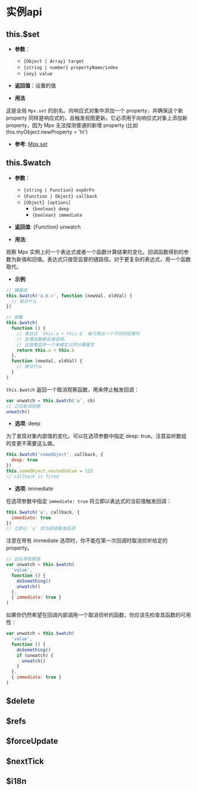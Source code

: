 # 实例api

## this.$set

- **参数**：
  - `{Object | Array} target`
  - `{string | number} propertyName/index`
  - `{any} value`

- **返回值**：设置的值

- **用法**

这是全局 `Mpx.set` 的别名。向响应式对象中添加一个 property，并确保这个新 property 同样是响应式的，且触发视图更新。它必须用于向响应式对象上添加新 property，因为 Mpx 无法探测普通的新增 property (比如 this.myObject.newProperty = 'hi')

- **参考**: [Mpx.set](global-api.html#set)

## this.$watch

- **参数**：
  - `{string | Function} expOrFn` 
  - `{Function | Object} callback`
  - `{Object} [options]`
    - `{boolean} deep`
    - `{boolean} immediate`

- **返回值**: {Function} unwatch

- **用法**:

观察 Mpx 实例上的一个表达式或者一个函数计算结果的变化。回调函数得到的参数为新值和旧值。表达式只接受监督的键路径。对于更复杂的表达式，用一个函数取代。

- **示例**:

``` javascript
// 键路径
this.$watch('a.b.c', function (newVal, oldVal) {
  // 做点什么
})

// 函数
this.$watch(
  function () {
    // 表达式 `this.a + this.b` 每次得出一个不同的结果时
    // 处理函数都会被调用。
    // 这就像监听一个未被定义的计算属性
    return this.a + this.b
  },
  function (newVal, oldVal) {
    // 做点什么
  }
)
```

`this.$watch` 返回一个取消观察函数，用来停止触发回调：

``` javascript
var unwatch = this.$watch('a', cb)
// 之后取消观察
unwatch()
```

- **选项**: deep

为了发现对象内部值的变化，可以在选项参数中指定 deep: true。注意监听数组的变更不需要这么做。

``` javascript
this.$watch('someObject', callback, {
  deep: true
})
this.someObject.nestedValue = 123
// callback is fired
```

- **选项**: immediate

在选项参数中指定 `immediate: true` 将立即以表达式的当前值触发回调：

``` javascript
this.$watch('a', callback, {
  immediate: true
})
// 立即以 `a` 的当前值触发回调
```
注意在带有 immediate 选项时，你不能在第一次回调时取消侦听给定的 property。
``` javascript
// 这会导致报错
var unwatch = this.$watch(
  'value',
  function () {
    doSomething()
    unwatch()
  },
  { immediate: true }
)
```
如果你仍然希望在回调内部调用一个取消侦听的函数，你应该先检查其函数的可用性：
``` javascript
var unwatch = this.$watch(
  'value',
  function () {
    doSomething()
    if (unwatch) {
      unwatch()
    }
  },
  { immediate: true }
)
```

## $delete
## $refs
## $forceUpdate
## $nextTick
## $i18n
